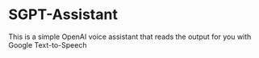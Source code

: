 # SGPT-Assistant
This is a simple OpenAI voice assistant that reads the output for you with Google Text-to-Speech
